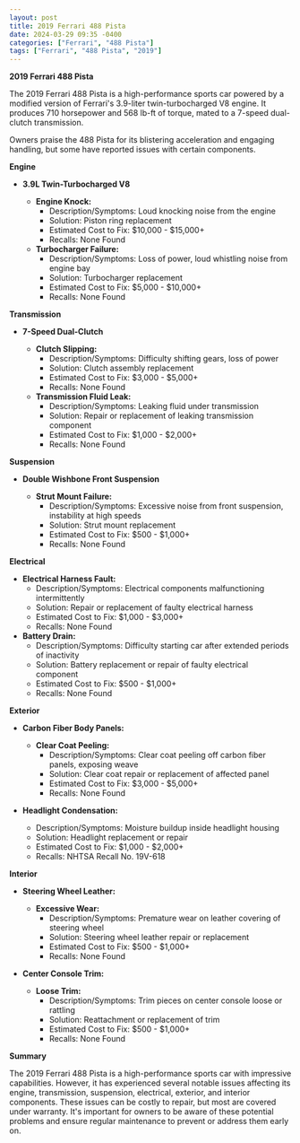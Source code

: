 ```yaml
---
layout: post
title: 2019 Ferrari 488 Pista
date: 2024-03-29 09:35 -0400
categories: ["Ferrari", "488 Pista"]
tags: ["Ferrari", "488 Pista", "2019"]
---
```

**2019 Ferrari 488 Pista**

The 2019 Ferrari 488 Pista is a high-performance sports car powered by a modified version of Ferrari's 3.9-liter twin-turbocharged V8 engine. It produces 710 horsepower and 568 lb-ft of torque, mated to a 7-speed dual-clutch transmission.

Owners praise the 488 Pista for its blistering acceleration and engaging handling, but some have reported issues with certain components.

**Engine**

* **3.9L Twin-Turbocharged V8**

    * **Engine Knock:**
        * Description/Symptoms: Loud knocking noise from the engine
        * Solution: Piston ring replacement
        * Estimated Cost to Fix: $10,000 - $15,000+
        * Recalls: None Found
    * **Turbocharger Failure:**
        * Description/Symptoms: Loss of power, loud whistling noise from engine bay
        * Solution: Turbocharger replacement
        * Estimated Cost to Fix: $5,000 - $10,000+
        * Recalls: None Found

**Transmission**

* **7-Speed Dual-Clutch**

    * **Clutch Slipping:**
        * Description/Symptoms: Difficulty shifting gears, loss of power
        * Solution: Clutch assembly replacement
        * Estimated Cost to Fix: $3,000 - $5,000+
        * Recalls: None Found
    * **Transmission Fluid Leak:**
        * Description/Symptoms: Leaking fluid under transmission
        * Solution: Repair or replacement of leaking transmission component
        * Estimated Cost to Fix: $1,000 - $2,000+
        * Recalls: None Found

**Suspension**

* **Double Wishbone Front Suspension**

    * **Strut Mount Failure:**
        * Description/Symptoms: Excessive noise from front suspension, instability at high speeds
        * Solution: Strut mount replacement
        * Estimated Cost to Fix: $500 - $1,000+
        * Recalls: None Found

**Electrical**

* **Electrical Harness Fault:**
    * Description/Symptoms: Electrical components malfunctioning intermittently
    * Solution: Repair or replacement of faulty electrical harness
    * Estimated Cost to Fix: $1,000 - $3,000+
    * Recalls: None Found
* **Battery Drain:**
    * Description/Symptoms: Difficulty starting car after extended periods of inactivity
    * Solution: Battery replacement or repair of faulty electrical component
    * Estimated Cost to Fix: $500 - $1,000+
    * Recalls: None Found

**Exterior**

* **Carbon Fiber Body Panels:**

    * **Clear Coat Peeling:**
        * Description/Symptoms: Clear coat peeling off carbon fiber panels, exposing weave
        * Solution: Clear coat repair or replacement of affected panel
        * Estimated Cost to Fix: $3,000 - $5,000+
        * Recalls: None Found

* **Headlight Condensation:**

    * Description/Symptoms: Moisture buildup inside headlight housing
    * Solution: Headlight replacement or repair
    * Estimated Cost to Fix: $1,000 - $2,000+
    * Recalls: NHTSA Recall No. 19V-618

**Interior**

* **Steering Wheel Leather:**

    * **Excessive Wear:**
        * Description/Symptoms: Premature wear on leather covering of steering wheel
        * Solution: Steering wheel leather repair or replacement
        * Estimated Cost to Fix: $500 - $1,000+
        * Recalls: None Found

* **Center Console Trim:**

    * **Loose Trim:**
        * Description/Symptoms: Trim pieces on center console loose or rattling
        * Solution: Reattachment or replacement of trim
        * Estimated Cost to Fix: $500 - $1,000+
        * Recalls: None Found

**Summary**

The 2019 Ferrari 488 Pista is a high-performance sports car with impressive capabilities. However, it has experienced several notable issues affecting its engine, transmission, suspension, electrical, exterior, and interior components. These issues can be costly to repair, but most are covered under warranty. It's important for owners to be aware of these potential problems and ensure regular maintenance to prevent or address them early on.
